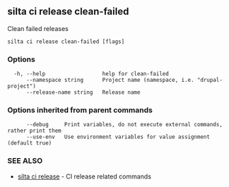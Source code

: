 ## silta ci release clean-failed

Clean failed releases

```
silta ci release clean-failed [flags]
```

### Options

```
  -h, --help                  help for clean-failed
      --namespace string      Project name (namespace, i.e. "drupal-project")
      --release-name string   Release name
```

### Options inherited from parent commands

```
      --debug     Print variables, do not execute external commands, rather print them
      --use-env   Use environment variables for value assignment (default true)
```

### SEE ALSO

* [silta ci release](silta_ci_release.md)	 - CI release related commands

